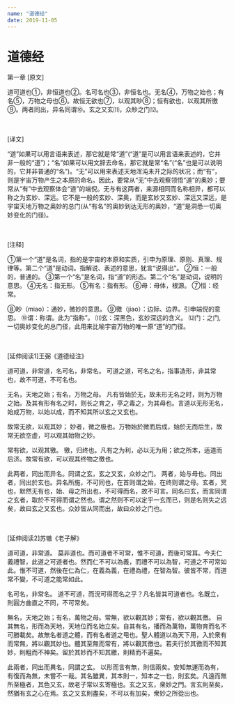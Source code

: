 ```yaml
---
name: "道德经"
date: 2019-11-05
---
```


# 道德经

第一章
[原文]

道可道也①，非恒道也②。名可名也③，非恒名也。无名④，万物之始也；有名⑤，万物之母也⑥。故恒无欲也⑦，以观其眇⑧；恒有欲也，以观其所徼⑨。两者同出，异名同谓⑩。玄之又玄⑾，众眇之门⑿。

　

[译文]

“道”如果可以用言语来表述，那它就是常“道”(“道”是可以用言语来表述的，它并非一般的“道”)；“名”如果可以用文辞去命名，那它就是常“名”(“名”也是可以说明的，它并非普通的“名”)。“无”可以用来表述天地浑沌未开之际的状况；而“有”，则是宇宙万物产生之本原的命名。因此，要常从“无”中去观察领悟“道”的奥妙；要常从“有”中去观察体会“道”的端倪。无与有这两者，来源相同而名称相异，都可以称之为玄妙、深远。它不是一般的玄妙、深奥，而是玄妙又玄妙、深远又深远，是宇宙天地万物之奥妙的总门(从“有名”的奥妙到达无形的奥妙，“道”是洞悉一切奥妙变化的门径)。

　

[注释]

①第一个“道”是名词，指的是宇宙的本原和实质，引申为原理、原则、真理、规律等。第二个“道”是动词。指解说、表述的意思，犹言“说得出”。
②恒：一般的，普通的。
③第一个“名”是名词，指“道”的形态。第二个“名”是动词，说明的意思。
④无名：指无形。
⑤有名：指有形。
⑥母：母体，根源。
⑦恒：经常。

⑧眇（miao）：通妙，微妙的意思。
⑨徼（jiao）：边际、边界。引申端倪的意思。
⑩谓：称谓。此为“指称”。
⑾玄：深黑色，玄妙深远的含义。
⑿门：之门,一切奥妙变化的总门径，此用来比喻宇宙万物的唯一原“道”的门径。

　

[延伸阅读1]王弼《道德经注》

道可道，非常道，名可名，非常名。
可道之道，可名之名，指事造形，非其常也，故不可道，不可名也。

无名，天地之始；有名，万物之母。
凡有皆始於无，故未形无名之时，则为万物之始。及其有形有名之时，则长之育之，亭之毒之，为其母也。言道以无形无名，始成万物，以始以成，而不知其所以玄之又玄也。

故常无欲，以观其妙；
妙者，微之极也。万物始於微而后成，始於无而后生，故常无欲空虚，可以观其始物之妙。

常有欲，以观其徼。
徼，归终也。凡有之为利，必以无为用；欲之所本，适道而后济。故常有欲，可以观其终物之徼也。

此两者，同出而异名。同谓之玄，玄之又玄，众妙之门。
两者，始与母也。同出者，同出於玄也。异名所施，不可同也，在首则谓之始，在终则谓之母。玄者，冥也，默然无有也，始、母之所出也，不可得而名，故不可言。同名曰玄，而言同谓之玄者，取於不可得而谓之然也。谓之然则不可以定乎一玄而已，则是名则失之远矣，故曰玄之又玄也。众妙皆从同而出，故曰众妙之门也。

　

[延伸阅读2]苏辙《老子解》

道可道，非常道。
莫非道也。而可道者不可常，惟不可道，而後可常耳。今夫仁義禮智，此道之可道者也。然而仁不可以為義，而禮不可以為智，可道之不可常如此。惟不可道，然後在仁為仁，在義為義，在禮為禮，在智為智。彼皆不常，而道常不變，不可道之能常如此。

名可名，非常名。
道不可道，而況可得而名之乎？凡名皆其可道者也。名既立，則圓方曲直之不同，不可常矣。

無名，天地之始；有名，萬物之母。常無，欲以觀其妙；常有，欲以觀其徼。
自其無名，形而為天地，天地位而名始立矣。自其有名，播而為萬物，萬物育而名不可勝載矣。故無名者道之體，而有名者道之甩也。聖人體道以為天下用，入於衆有而常無，將以觀其妙也。體其至無而常有，將以觀其徼也。若夫行於其徼而不知其妙，則粗而不神矣。留於其妙而不知其繳，則精而不遍矣。

此兩者，同出而異名，同謂之玄。
以形而言有無，則信兩矣。安知無運而為有，有復而為無，未嘗不一哉。其名雖異，其本則一，知本之一也，則玄矣。凡遠而無所至極者，其色又玄，故老子常以玄寄極也。玄之又玄，衆妙之門。言玄則至矣，然猶有玄之心在焉。玄之又玄則盡矣，不可以有加矣，衆妙之所從出也。
